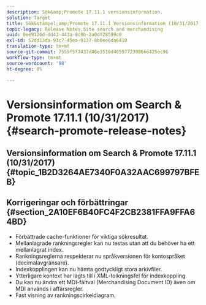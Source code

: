 ```yaml
---
description: Sök&amp;Promote 17.11.1 versionsinformation.
solution: Target
title: Sök&stämpel;amp;Promote 17.11.1 Versionsinformation (10/31/2017)
topic-legacy: Release Notes,Site search and merchandising
uuid: 0ee9126d-dd43-443a-8c9b-2a0df28599c0
exl-id: 52dd13da-93c7-45ea-9137-8b0ee6da6410
translation-type: tm+mt
source-git-commit: 7559f5f7437d46e3510d4659772308666425ec96
workflow-type: tm+mt
source-wordcount: '98'
ht-degree: 0%

---
```


# Versionsinformation om Search &amp; Promote 17.11.1 (10/31/2017){#search-promote-release-notes}

## Versionsinformation om Search &amp; Promote 17.11.1 (10/31/2017) {#topic_1B2D3264AE7340F0A32AAC699797BFEB}

## Korrigeringar och förbättringar {#section_2A10EF6B40FC4F2CB2381FFA9FFA64BD}

* Förbättrade cache-funktioner för viktiga sökresultat.
* Mellanlagrade rankningsregler kan nu testas utan att du behöver ha ett mellanlagrat index.
* Rankningsreglerna respekterar nu språkversionen för kontospråket (decimalavgränsare).
* Indexkopplingen kan nu hämta godtyckligt stora arkivfiler.
* Ytterligare kontext har lagts till i XML-tolkningsfel för indexkoppling.
* Du kan nu ändra ett MDI-fältval (Merchandising Document ID) även om MDI används i affärsregler.
* Fast visning av rankningscirkeldiagram.
